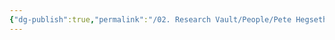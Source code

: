 ```yaml
---
{"dg-publish":true,"permalink":"/02. Research Vault/People/Pete Hegseth/","created":"2025-08-21T16:28:53.382-04:00","updated":"2025-08-21T16:43:22.654-04:00"}
---
```


